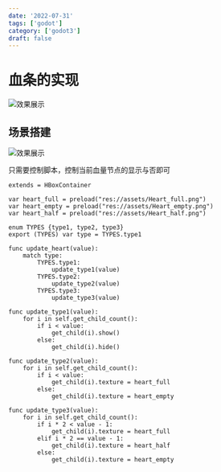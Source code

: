 ```yaml
---
date: '2022-07-31'
tags: ['godot']
category: ['godot3']
draft: false
---
```


# 血条的实现

<img src="https://cdn.ipfsscan.io/weibo/large/005ZoLfCgy1hqi5ex7m0aj30ja0dy76i.jpg" data-id="20240608190049" alt="效果展示" />

## 场景搭建

<img src="https://cdn.ipfsscan.io/weibo/large/005ZoLfCgy1hqi5f6o7lsj30yq0ce41p.jpg" data-id="20240608190104" alt="效果展示" />

只需要控制脚本，控制当前血量节点的显示与否即可

```godot
extends = HBoxContainer

var heart_full = preload("res://assets/Heart_full.png")
var heart_empty = preload("res://assets/Heart_empty.png")
var heart_half = preload("res://assets/Heart_half.png")

enum TYPES {type1, type2, type3}
export (TYPES) var type = TYPES.type1

func update_heart(value):
    match type:
        TYPES.type1:
            update_type1(value)
        TYPES.type2:
            update_type2(value)
        TYPES.type3:
            update_type3(value)
    
func update_type1(value):
    for i in self.get_child_count():
        if i < value:
            get_child(i).show()
        else:
            get_child(i).hide()

func update_type2(value):
    for i in self.get_child_count():
        if i < value:
            get_child(i).texture = heart_full
        else:
            get_child(i).texture = heart_empty

func update_type3(value):
    for i in self.get_child_count():
        if i * 2 < value - 1:
            get_child(i).texture = heart_full
        elif i * 2 == value - 1:
            get_child(i).texture = heart_half
        else:
            get_child(i).texture = heart_empty
```
